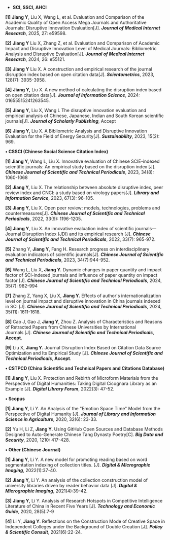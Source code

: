 - **SCI, SSCI, AHCI**

**[1]** **Jiang Y**, Liu X, Wang L, et al. Evaluation and Comparison of the Academic Quality of Open Access Mega Journals and Authoritative Journals: Disruptive Innovation Evaluation[J]. ***Journal of Medical Internet Research***, 2025, 27: e59598.

**[2]** **Jiang Y** Liu X, Zhang Z, et al. Evaluation and Comparison of Academic Impact and Disruptive Innovation Level of Medical Journals: Bibliometric Analysis and Disruptive Evaluation[J]. ***Journal of Medical Internet Research***, 2024, 26: e55121.

**[3]** **Jiang Y** Liu X. A construction and empirical research of the journal disruption index based on open citation data[J]. ***Scientometrics***, 2023, 128(7): 3935-3958.

**[4]** **Jiang Y,** Liu X. A new method of calculating the disruption index based on open citation data[J]. ***Journal of Information Science***, 2024: 01655515241263545.

**[5]** **Jiang Y,** Liu X, Wang L The disruptive innovation evaluation and empirical analysis of Chinese, Japanese, Indian and South Korean scientific journals[J]. ***Journal of Scholarly Publishing***, Accept

**[6]** **Jiang Y,** Liu X. A Bibliometric Analysis and Disruptive Innovation Evaluation for the Field of Energy Security[J]. ***Sustainability***, 2023, 15(2): 969.

**• CSSCI (Chinese Social Science Citation Index)**

**[1] Jiang Y,** Wang L, Liu X. Innovative evaluation of Chinese SCIE-indexed scientific journals: An empirical study based on the disruption index [J]. ***Chinese Journal of Scientific and Technical Periodicals***, 2023, 34(8): 1060-1068

**[2] Jiang Y,** Liu X. The relationship between absolute disruptive index, peer review index and CNCI: a study based on virology papers[J]. ***Library and Information Service***, 2023, 67(3): 96-105.

**[3] Jiang Y,** Liu X. Open peer review: models, technologies, problems and countermeasures[J]. ***Chinese Journal of Scientific and Technical Periodicals***, 2022, 33(9): 1196-1205.

**[4] Jiang Y**, Liu X. An innovative evaluation index of scientific journals—Journal Disruption Index (JDI) and its empirical research [J]. ***Chinese Journal of Scientific and Technical Periodicals***, 2022, 33(7): 965-972.

**[5]** Zhang Y, **Jiang Y**, Fang H. Research progress on interdisciplinary evaluation indicators of scientific journals[J]. ***Chinese Journal of Scientific and Technical Periodicals***, 2023, 34(7):944-952.

**[6]** Wang L, Liu X, **Jiang Y.** Dynamic changes in paper quantity and impact factor of SCI-indexed journals and influence of paper quantity on impact factor [J]. ***Chinese Journal of Scientific and Technical Periodicals***, 2024, 35(7): 982-994

**[7]** Zhang Z, Yang X, Liu X, **Jiang Y.** Effects of author's internationalization level on journal impact and disruptive innovation in China journals indexed in SCI [J]. ***Chinese Journal of Scientific and Technical Periodicals***, 2024, 35(11): 1611-1618.

**[8]** Cao J, Gao J, **Jiang Y**, Zhou Z. Analysis of Characteristics and Reasons of Retracted Papers from Chinese Universities by International Journals [J]. ***Chinese Journal of Scientific and Technical Periodicals***, **Accept**.

**[9]** Liu X, **Jiang Y.** Journal Disruption Index Based on Citation Data Source Optimization and Its Empirical Study [J]. ***Chinese Journal of Scientific and Technical Periodicals***, **Accept**.

**• 	CSTPCD (China Scientific and Technical Papers and Citations Database)**

**[1] Jiang Y**, Liu X. Protection and Rebirth of Microform Materials from the Perspective of Digital Humanities: Taking Digital Cicognara Library as an Example [J]. ***Digital Library Forum***, 2022(3): 47-52.

**• 	Scopus** 

**[1] Jiang Y,** Li Y. An Analysis of the "Emotion Space Time" Model from the Perspective of Digital Humanity [J]. ***Journal of Library and Information Science in Agriculture***, 2020, 32(6): 23-33.

**[2]** Yu H, Li Z, **Jiang Y.** Using GitHub Open Sources and Database Methods Designed to Auto-Generate Chinese Tang Dynasty Poetry[C]. ***Big Data and Security***, 2020, 1210: 417-428.

**• 	Other (Chinese Journal)**

**[1] Jiang Y,** Li Y. A new model for promoting reading based on word segmentation indexing of collection titles. [J]. ***Digital & Micrographic Imaging***, 2022(1):37-40.

**[2] Jiang Y,** Li Y. An analysis of the collection construction model of university libraries driven by reader behavior data [J]. ***Digital & Micrographic Imaging***, 2021(4):39-42.

**[3]** **Jiang Y,** Li Y. Analysis of Research Hotspots in Competitive Intelligence Literature of China in Recent Five Years [J]. ***Technology and Economic Guide***, 2020, 28(5):7-9

**[4]** Li Y, **Jiang Y**. Reflections on the Construction Mode of Creative Space in Independent Colleges under the Background of Double Creation [J]. ***Policy & Scientific Consult***, 2021(6):22-24.
